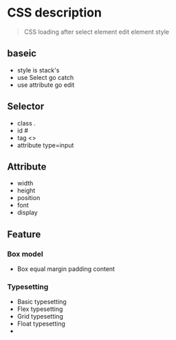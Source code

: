 # CSS description
> CSS loading after select element edit element style

## baseic
- style is stack's
- use Select go catch
- use attribute go edit


## Selector
- class .
- id #
- tag <>
- attribute type=input

## Attribute
- width
- height
- position
- font
- display

## Feature
### Box model
- Box equal margin padding content
### Typesetting
- Basic typesetting
- Flex typesetting
- Grid typesetting
- Float typesetting
- 